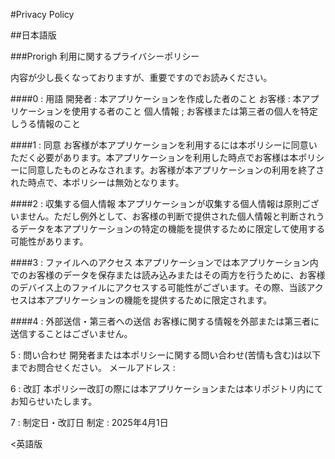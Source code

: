 #Privacy Policy

##日本語版

###Prorigh 利用に関するプライバシーポリシー

内容が少し長くなっておりますが、重要ですのでお読みください。

####0 : 用語
 開発者 : 本アプリケーションを作成した者のこと
 お客様 : 本アプリケーションを使用する者のこと
 個人情報 ; お客様または第三者の個人を特定しうる情報のこと

####1 : 同意
 お客様が本アプリケーションを利用するには本ポリシーに同意いただく必要があります。本アプリケーションを利用した時点でお客様は本ポリシーに同意したものとみなされます。お客様が本アプリケーションの利用を終了された時点で、本ポリシーは無効となります。

####2 : 収集する個人情報
 本アプリケーションが収集する個人情報は原則ございません。ただし例外として、お客様の判断で提供された個人情報と判断されうるデータを本アプリケーションの特定の機能を提供するために限定して使用する可能性があります。

####3 : ファイルへのアクセス
 本アプリケーションでは本アプリケーション内でのお客様のデータを保存または読み込みまたはその両方を行うために、お客様のデバイス上のファイルにアクセスする可能性がございます。その際、当該アクセスは本アプリケーションの機能を提供するために限定されます。

####4 : 外部送信・第三者への送信
 お客様に関する情報を外部または第三者に送信することはございません。

5 : 問い合わせ
 開発者または本ポリシーに関する問い合わせ(苦情も含む)は以下までお問合せください。
メールアドレス : 

6 : 改訂
 本ポリシー改訂の際には本アプリケーションまたは本リポジトリ内にてお知らせいたします。

7 : 制定日・改訂日
 制定 : 2025年4月1日


 <英語版
 

